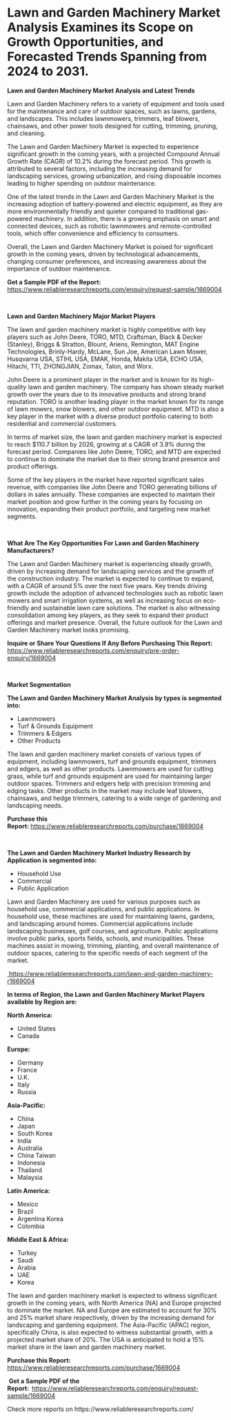 <p><h1>Lawn and Garden Machinery Market Analysis Examines its Scope on Growth Opportunities, and Forecasted Trends Spanning from 2024 to 2031.</h1></p><p><strong>Lawn and Garden Machinery Market Analysis and Latest Trends</strong></p>
<p><p>Lawn and Garden Machinery refers to a variety of equipment and tools used for the maintenance and care of outdoor spaces, such as lawns, gardens, and landscapes. This includes lawnmowers, trimmers, leaf blowers, chainsaws, and other power tools designed for cutting, trimming, pruning, and cleaning.</p><p>The Lawn and Garden Machinery Market is expected to experience significant growth in the coming years, with a projected Compound Annual Growth Rate (CAGR) of 10.2% during the forecast period. This growth is attributed to several factors, including the increasing demand for landscaping services, growing urbanization, and rising disposable incomes leading to higher spending on outdoor maintenance.</p><p>One of the latest trends in the Lawn and Garden Machinery Market is the increasing adoption of battery-powered and electric equipment, as they are more environmentally friendly and quieter compared to traditional gas-powered machinery. In addition, there is a growing emphasis on smart and connected devices, such as robotic lawnmowers and remote-controlled tools, which offer convenience and efficiency to consumers.</p><p>Overall, the Lawn and Garden Machinery Market is poised for significant growth in the coming years, driven by technological advancements, changing consumer preferences, and increasing awareness about the importance of outdoor maintenance.</p></p>
<p><strong>Get a Sample PDF of the Report:&nbsp;</strong> <a href="https://www.reliableresearchreports.com/enquiry/request-sample/1669004">https://www.reliableresearchreports.com/enquiry/request-sample/1669004</a></p>
<p>&nbsp;</p>
<p><strong>Lawn and Garden Machinery Major Market Players</strong></p>
<p><p>The lawn and garden machinery market is highly competitive with key players such as John Deere, TORO, MTD, Craftsman, Black & Decker (Stanley), Briggs & Stratton, Blount, Ariens, Remington, MAT Engine Technologies, Brinly-Hardy, McLane, Sun Joe, American Lawn Mower, Husqvarna USA, STIHL USA, EMAK, Honda, Makita USA, ECHO USA, Hitachi, TTI, ZHONGJIAN, Zomax, Talon, and Worx.</p><p>John Deere is a prominent player in the market and is known for its high-quality lawn and garden machinery. The company has shown steady market growth over the years due to its innovative products and strong brand reputation. TORO is another leading player in the market known for its range of lawn mowers, snow blowers, and other outdoor equipment. MTD is also a key player in the market with a diverse product portfolio catering to both residential and commercial customers.</p><p>In terms of market size, the lawn and garden machinery market is expected to reach $110.7 billion by 2026, growing at a CAGR of 3.9% during the forecast period. Companies like John Deere, TORO, and MTD are expected to continue to dominate the market due to their strong brand presence and product offerings.</p><p>Some of the key players in the market have reported significant sales revenue, with companies like John Deere and TORO generating billions of dollars in sales annually. These companies are expected to maintain their market position and grow further in the coming years by focusing on innovation, expanding their product portfolio, and targeting new market segments.</p></p>
<p>&nbsp;</p>
<p><strong>What Are The Key Opportunities For Lawn and Garden Machinery Manufacturers?</strong></p>
<p><p>The Lawn and Garden Machinery market is experiencing steady growth, driven by increasing demand for landscaping services and the growth of the construction industry. The market is expected to continue to expand, with a CAGR of around 5% over the next five years. Key trends driving growth include the adoption of advanced technologies such as robotic lawn mowers and smart irrigation systems, as well as increasing focus on eco-friendly and sustainable lawn care solutions. The market is also witnessing consolidation among key players, as they seek to expand their product offerings and market presence. Overall, the future outlook for the Lawn and Garden Machinery market looks promising.</p></p>
<p><strong>Inquire or Share Your Questions If Any Before Purchasing This Report:</strong> <a href="https://www.reliableresearchreports.com/enquiry/pre-order-enquiry/1669004">https://www.reliableresearchreports.com/enquiry/pre-order-enquiry/1669004</a></p>
<p>&nbsp;</p>
<p><strong>Market Segmentation</strong></p>
<p><strong>The Lawn and Garden Machinery Market Analysis by types is segmented into:</strong></p>
<p><ul><li>Lawnmowers</li><li>Turf & Grounds Equipment</li><li>Trimmers & Edgers</li><li>Other Products</li></ul></p>
<p><p>The lawn and garden machinery market consists of various types of equipment, including lawnmowers, turf and grounds equipment, trimmers and edgers, as well as other products. Lawnmowers are used for cutting grass, while turf and grounds equipment are used for maintaining larger outdoor spaces. Trimmers and edgers help with precision trimming and edging tasks. Other products in the market may include leaf blowers, chainsaws, and hedge trimmers, catering to a wide range of gardening and landscaping needs.</p></p>
<p><strong>Purchase this Report:&nbsp;</strong><a href="https://www.reliableresearchreports.com/purchase/1669004">https://www.reliableresearchreports.com/purchase/1669004</a></p>
<p>&nbsp;</p>
<p><strong>The Lawn and Garden Machinery Market Industry Research by Application is segmented into:</strong></p>
<p><ul><li>Household Use</li><li>Commercial</li><li>Public Application</li></ul></p>
<p><p>Lawn and Garden Machinery are used for various purposes such as household use, commercial applications, and public applications. In household use, these machines are used for maintaining lawns, gardens, and landscaping around homes. Commercial applications include landscaping businesses, golf courses, and agriculture. Public applications involve public parks, sports fields, schools, and municipalities. These machines assist in mowing, trimming, planting, and overall maintenance of outdoor spaces, catering to the specific needs of each segment of the market.</p></p>
<p><a href="https://www.reliableresearchreports.com/lawn-and-garden-machinery-r1669004">&nbsp;https://www.reliableresearchreports.com/lawn-and-garden-machinery-r1669004</a></p>
<p><strong>In terms of Region, the Lawn and Garden Machinery Market Players available by Region are:</strong></p>
<p>
    <p> <strong> North America: </strong>
        <ul>
            <li>United States</li>
            <li>Canada</li>
        </ul>
        </p> 
    <p> <strong> Europe: </strong>
        <ul>
            <li>Germany</li>
            <li>France</li>
            <li>U.K.</li>
            <li>Italy</li>
            <li>Russia</li>
        </ul>
        </p> 
    <p> <strong> Asia-Pacific: </strong>
        <ul>
            <li>China</li>
            <li>Japan</li>
            <li>South Korea</li>
            <li>India</li>
            <li>Australia</li>
            <li>China Taiwan</li>
            <li>Indonesia</li>
            <li>Thailand</li>
            <li>Malaysia</li>
        </ul>
        </p> 
    <p> <strong> Latin America: </strong>
        <ul>
            <li>Mexico</li>
            <li>Brazil</li>
            <li>Argentina Korea</li>
            <li>Colombia</li>
        </ul>
        </p> 
    <p> <strong> Middle East & Africa: </strong>
        <ul>
            <li>Turkey</li>
            <li>Saudi</li>
            <li>Arabia</li>
            <li>UAE</li>
            <li>Korea</li>
        </ul>
    </p>
    </p>
<p><p>The lawn and garden machinery market is expected to witness significant growth in the coming years, with North America (NA) and Europe projected to dominate the market. NA and Europe are estimated to account for 30% and 25% market share respectively, driven by the increasing demand for landscaping and gardening equipment. The Asia-Pacific (APAC) region, specifically China, is also expected to witness substantial growth, with a projected market share of 20%. The USA is anticipated to hold a 15% market share in the lawn and garden machinery market.</p></p>
<p><strong>Purchase this Report: </strong><a href="https://www.reliableresearchreports.com/purchase/1669004">https://www.reliableresearchreports.com/purchase/1669004</a></p>
<p>&nbsp;<strong>Get a Sample PDF of the Report:&nbsp;&nbsp;</strong><a href="https://www.reliableresearchreports.com/enquiry/request-sample/1669004">https://www.reliableresearchreports.com/enquiry/request-sample/1669004</a></p>
<p><strong></strong></p>
<p>Check more reports on https://www.reliableresearchreports.com/</p>